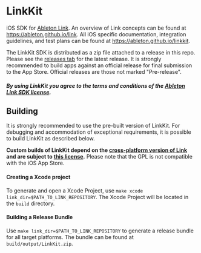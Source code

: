 # LinkKit

iOS SDK for [Ableton Link](https://ableton.com/link). An overview of Link concepts can be found at https://ableton.github.io/link. All iOS specific documentation, integration guidelines, and test plans can be found at https://ableton.github.io/linkkit.

The LinkKit SDK is distributed as a zip file attached to a release in this repo. Please see the [releases tab](https://github.com/Ableton/LinkKit/releases) for the latest release. It is strongly recommended to build apps against an official release for final submission to the App Store. Official releases are those not marked "Pre-release".

##### By using LinkKit you agree to the terms and conditions of the [Ableton Link SDK license](LICENSE.md). 

## Building
It is strongly recommended to use the pre-built version of LinkKit. For debugging and accommodation of exceptional requirements, it is possible to build LinkKit as described below.

**Custom builds of LinkKit depend on the [cross-platform version of Link](https://github.com/ableton/link) and are subject to [this license](https://github.com/Ableton/link/blob/master/LICENSE.md).**
Please note that the GPL is not compatible with the iOS App Store.

#### Creating a Xcode project

To generate and open a Xcode Project, use `make xcode link_dir=$PATH_TO_LINK_REPOSITORY`.
The Xcode Project will be located in the `build` directory.

#### Building a Release Bundle

Use `make link_dir=$PATH_TO_LINK_REPOSITORY` to generate a release bundle for all target platforms.
The bundle can be found at `build/output/LinkKit.zip`.
